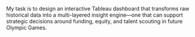 My task is to design an interactive Tableau
dashboard that transforms raw historical data into a multi-layered insight engine—one that can support
strategic decisions around funding, equity, and talent scouting in future Olympic Games.
